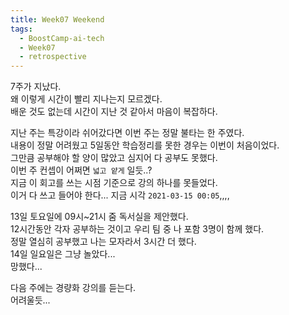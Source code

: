```yaml
---
title: Week07 Weekend
tags:
  - BoostCamp-ai-tech
  - Week07
  - retrospective
---
```


7주가 지났다.  
왜 이렇게 시간이 빨리 지나는지 모르겠다.  
배운 것도 없는데 시간이 지난 것 같아서 마음이 복잡하다.  

지난 주는 특강이라 쉬어갔다면 이번 주는 정말 불타는 한 주였다.  
내용이 정말 어려웠고 5일동안 학습정리를 못한 경우는 이번이 처음이었다.  
그만큼 공부해야 할 양이 많았고 심지어 다 공부도 못했다.  
이번 주 컨셉이 어쩌면 `넓고 얕게` 일듯..?  
지금 이 회고를 쓰는 시점 기준으로 강의 하나를 못들었다.  
이거 다 쓰고 들어야 한다... 지금 시각 `2021-03-15 00:05`,,,,  

13일 토요일에 09시~21시 줌 독서실을 제안했다.  
12시간동안 각자 공부하는 것이고 우리 팀 중 나 포함 3명이 함께 했다.  
정말 열심히 공부했고 나는 모자라서 3시간 더 했다.  
14일 일요일은 그냥 놀았다...  
망했다...  

다음 주에는 경량화 강의를 듣는다.  
어려울듯...  
